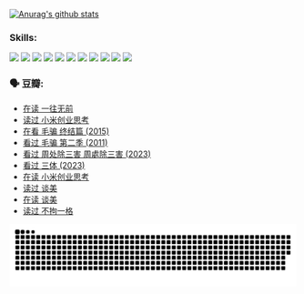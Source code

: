 
[![Anurag's github stats](https://github-readme-stats.vercel.app/api?username=w940853815)](https://github.com/anuraghazra/github-readme-stats)

### Skills:

<code><img height="32" src="https://cdn.jsdelivr.net/npm/simple-icons@v5/icons/python.svg"></code>
<code><img height="32" src="https://cdn.jsdelivr.net/npm/simple-icons@v5/icons/javascript.svg"></code>
<code><img height="32" src="https://cdn.jsdelivr.net/npm/simple-icons@v5/icons/django.svg"></code>
<code><img height="32" src="https://cdn.jsdelivr.net/npm/simple-icons@v5/icons/flask.svg"></code>
<code><img height="32" src="https://cdn.jsdelivr.net/npm/simple-icons@v5/icons/vuetify.svg"></code>
<code><img height="32" src="https://cdn.jsdelivr.net/npm/simple-icons@v5/icons/git.svg"></code>
<code><img height="32" src="https://cdn.jsdelivr.net/npm/simple-icons@v5/icons/docker.svg"></code>
<code><img height="32" src="https://cdn.jsdelivr.net/npm/simple-icons@v5/icons/postgresql.svg"></code>
<code><img height="32" src="https://cdn.jsdelivr.net/npm/simple-icons@v5/icons/elasticsearch.svg"></code>
<code><img height="32" src="https://cdn.jsdelivr.net/npm/simple-icons@v5/icons/macos.svg"></code>
<code><img height="32" src="https://cdn.jsdelivr.net/npm/simple-icons@v5/icons/linux.svg"></code>

### 🗣 豆瓣:

<!-- DOUBAN-ACTIVITIES:START -->
- [在读 一往无前](https://www.douban.com/people/136069238/status/4590507310/?_i=15076878)
- [读过 小米创业思考](https://www.douban.com/people/136069238/status/4590506983/?_i=15076878)
- [在看 毛骗 终结篇‎ (2015)](https://www.douban.com/people/136069238/status/4581971924/?_i=15076878)
- [看过 毛骗 第二季‎ (2011)](https://www.douban.com/people/136069238/status/4581971810/?_i=15076878)
- [看过 周处除三害 周處除三害‎ (2023)](https://www.douban.com/people/136069238/status/4575646701/?_i=15076878)
- [看过 三体‎ (2023)](https://www.douban.com/people/136069238/status/4574263039/?_i=15076878)
- [在读 小米创业思考](https://www.douban.com/people/136069238/status/4572047905/?_i=15076878)
- [读过 谈美](https://www.douban.com/people/136069238/status/4572047629/?_i=15076878)
- [在读 谈美](https://www.douban.com/people/136069238/status/4560861771/?_i=15076878)
- [读过 不拘一格](https://www.douban.com/people/136069238/status/4560861445/?_i=15076878)
<!-- DOUBAN-ACTIVITIES:END -->


![Snake animation](https://raw.githubusercontent.com/w940853815/w940853815/output/github-contribution-grid-snake.svg)

<!--
**w940853815/w940853815** is a ✨ _special_ ✨ repository because its `README.md` (this file) appears on your GitHub profile.

Here are some ideas to get you started:

- 🔭 I’m currently working on ...
- 🌱 I’m currently learning ...
- 👯 I’m looking to collaborate on ...
- 🤔 I’m looking for help with ...
- 💬 Ask me about ...
- 📫 How to reach me: ...
- 😄 Pronouns: ...
- ⚡ Fun fact: ...
-->
